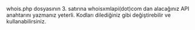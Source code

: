 whois.php dosyasının 3. satırına whoisxmlapi(dot)com dan alacağınız API anahtarını yazmanız yeterli.
Kodları dilediğiniz gibi değiştirebilir ve kullanabilirsiniz.
